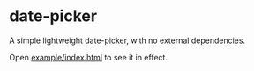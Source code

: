 date-picker
============

A simple lightweight date-picker, with no external dependencies.

Open [example/index.html](example/index.html) to see it in effect.
